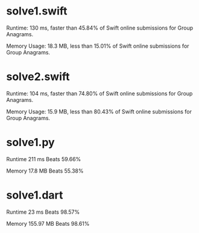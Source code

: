 # solve1.swift

Runtime: 130 ms, faster than 45.84% of Swift online submissions for Group Anagrams.

Memory Usage: 18.3 MB, less than 15.01% of Swift online submissions for Group Anagrams.

# solve2.swift

Runtime: 104 ms, faster than 74.80% of Swift online submissions for Group Anagrams.

Memory Usage: 15.9 MB, less than 80.43% of Swift online submissions for Group Anagrams.

# solve1.py

Runtime 211 ms Beats 59.66%

Memory 17.8 MB Beats 55.38%

# solve1.dart

Runtime 23 ms Beats 98.57%

Memory 155.97 MB Beats 98.61%

